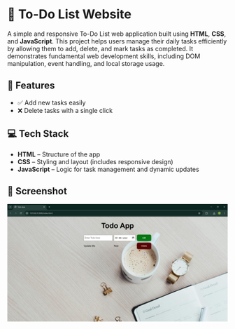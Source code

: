 # 📝 To-Do List Website

A simple and responsive To-Do List web application built using **HTML**, **CSS**, and **JavaScript**. This project helps users manage their daily tasks efficiently by allowing them to add, delete, and mark tasks as completed. It demonstrates fundamental web development skills, including DOM manipulation, event handling, and local storage usage.

## 🔧 Features

- ✅ Add new tasks easily  
- ❌ Delete tasks with a single click  

## 💻 Tech Stack

- **HTML** – Structure of the app  
- **CSS** – Styling and layout (includes responsive design)  
- **JavaScript** – Logic for task management and dynamic updates

## 📸 Screenshot

![App Screenshot](Screenshot/1.png)
